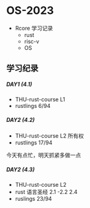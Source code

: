 # OS-2023

* Rcore 学习记录
  * rust
  * risc-v
  * OS

## 学习纪录

##### DAY1 (4.1)

* THU-rust-course L1
* rustlings 6/94

##### DAY2 (4.2)

* THU-rust-course L2 所有权
* rustlings 17/94

今天有点忙，明天抓紧多做一点



##### DAY2 (4.3)

* THU-rust-course L2 
* rust 语言圣经 2.1 -2.2 2.4
* ruslings 23/94